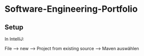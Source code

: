 # Software-Engineering-Portfolio

## Setup

In IntelliJ:

File --> new --> Project from existing source --> Maven auswählen
